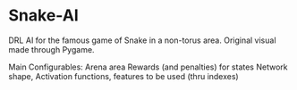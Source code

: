 # Snake-AI
DRL AI for the famous game of Snake in a non-torus area.
Original visual made through Pygame.

Main Configurables:
Arena area
Rewards (and penalties) for states
Network shape, Activation functions, features to be used (thru indexes)
